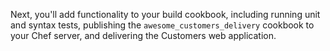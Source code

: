 Next, you'll add functionality to your build cookbook, including running unit and syntax tests, publishing the `awesome_customers_delivery` cookbook to your Chef server, and delivering the Customers web application.
